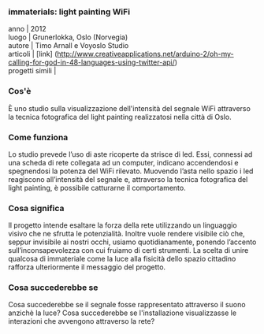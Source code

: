 ### **immaterials: light painting WiFi**
anno | 2012  
luogo | Grunerlokka, Oslo (Norvegia)<br>
autore | Timo Arnall e Voyoslo Studio <br>
articoli | [link] (http://www.creativeapplications.net/arduino-2/oh-my-calling-for-god-in-48-languages-using-twitter-api/) <br> 
progetti simili |



### Cos'è
È uno studio sulla visualizzazione dell'intensità del segnale WiFi attraverso la tecnica fotografica del light painting realizzatosi nella città di Oslo.

### Come funziona
Lo studio prevede l’uso di aste ricoperte da strisce di led. Essi, connessi ad una scheda di rete collegata ad un computer, indicano accendendosi e spegnendosi la potenza del WiFi rilevato. Muovendo l’asta nello spazio i led reagiscono all’intensità del segnale e, attraverso la tecnica fotografica del light painting, è possibile catturarne il comportamento.


### Cosa significa
Il progetto intende esaltare la forza della rete utilizzando un linguaggio visivo che ne sfrutta le potenzialità. Inoltre vuole rendere visibile ciò che, seppur invisibile ai nostri occhi, usiamo quotidianamente, ponendo l’accento sull’inconsapevolezza con cui fruiamo di certi strumenti. La scelta di unire qualcosa di immateriale come la luce alla fisicità dello spazio cittadino rafforza ulteriormente il messaggio del progetto.

### Cosa succederebbe se
Cosa succederebbe se il segnale fosse rappresentato attraverso il suono anzichè la luce? Cosa succederebbe se l'installazione visualizzasse le interazioni che avvengono attraverso la rete?
